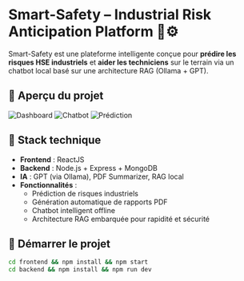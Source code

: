 # Smart-Safety – Industrial Risk Anticipation Platform 🧠⚙️

Smart-Safety est une plateforme intelligente conçue pour **prédire les risques HSE industriels** et **aider les techniciens** sur le terrain via un chatbot local basé sur une architecture RAG (Ollama + GPT).

## 📸 Aperçu du projet

![Dashboard](./screenshots/dashboard.png)
![Chatbot](./screenshots/chatbot.png)
![Prédiction](./screenshots/prediction-module.png)

## 🧩 Stack technique

- **Frontend** : ReactJS
- **Backend** : Node.js + Express + MongoDB
- **IA** : GPT (via Ollama), PDF Summarizer, RAG local
- **Fonctionnalités** :
  - Prédiction de risques industriels
  - Génération automatique de rapports PDF
  - Chatbot intelligent offline
  - Architecture RAG embarquée pour rapidité et sécurité

## 🚀 Démarrer le projet

```bash
cd frontend && npm install && npm start
cd backend && npm install && npm run dev
